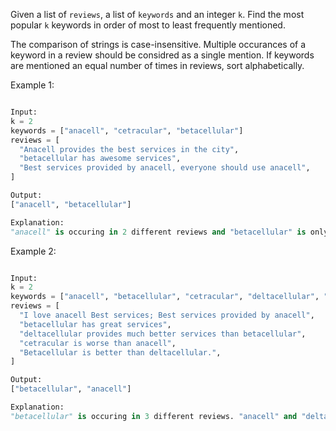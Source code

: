 Given a list of `reviews`, a list of `keywords` and an integer `k`. Find the most popular `k` keywords in order of most to least frequently mentioned.

The comparison of strings is case-insensitive.
Multiple occurances of a keyword in a review should be considred as a single mention.
If keywords are mentioned an equal number of times in reviews, sort alphabetically.

Example 1:

``` python

Input:
k = 2
keywords = ["anacell", "cetracular", "betacellular"]
reviews = [
  "Anacell provides the best services in the city",
  "betacellular has awesome services",
  "Best services provided by anacell, everyone should use anacell",
]

Output:
["anacell", "betacellular"]

Explanation:
"anacell" is occuring in 2 different reviews and "betacellular" is only occuring in 1 review.

```

Example 2:

``` python

Input:
k = 2
keywords = ["anacell", "betacellular", "cetracular", "deltacellular", "eurocell"]
reviews = [
  "I love anacell Best services; Best services provided by anacell",
  "betacellular has great services",
  "deltacellular provides much better services than betacellular",
  "cetracular is worse than anacell",
  "Betacellular is better than deltacellular.",
]

Output:
["betacellular", "anacell"]

Explanation:
"betacellular" is occuring in 3 different reviews. "anacell" and "deltacellular" are occuring in 2 reviews, but "anacell" is lexicographically smaller.

```
